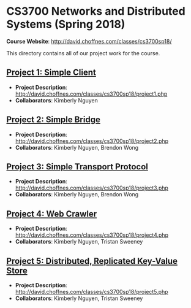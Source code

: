 # CS3700 Networks and Distributed Systems (Spring 2018)
**Course Website**: http://david.choffnes.com/classes/cs3700sp18/ 

This directory contains all of our project work for the course. 

## [Project 1: Simple Client](project1/)
- **Project Description**: http://david.choffnes.com/classes/cs3700sp18/project1.php 
- **Collaborators**: Kimberly Nguyen

## [Project 2: Simple Bridge](project2/)
- **Project Description**: http://david.choffnes.com/classes/cs3700sp18/project2.php 
- **Collaborators**: Kimberly Nguyen, Brendon Wong

## [Project 3: Simple Transport Protocol](project3/)
- **Project Description**: http://david.choffnes.com/classes/cs3700sp18/project3.php 
- **Collaborators**: Kimberly Nguyen, Brendon Wong

## [Project 4: Web Crawler](project4/)
- **Project Description**: http://david.choffnes.com/classes/cs3700sp18/project4.php 
- **Collaborators**: Kimberly Nguyen, Tristan Sweeney

## [Project 5: Distributed, Replicated Key-Value Store](project5/)
- **Project Description**: http://david.choffnes.com/classes/cs3700sp18/project5.php 
- **Collaborators**: Kimberly Nguyen, Tristan Sweeney
